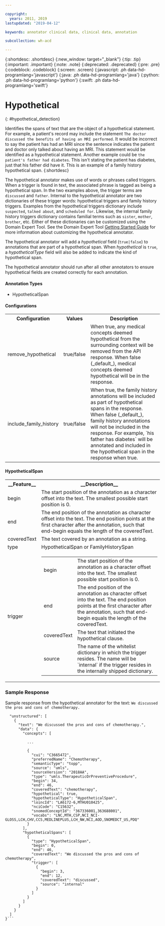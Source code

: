 ```yaml
---

copyright:
  years: 2011, 2019
lastupdated: "2019-04-12"

keywords: annotator clinical data, clinical data, annotation

subcollection: wh-acd

---
```


{:shortdesc: .shortdesc}
{:new_window: target="_blank"}
{:tip: .tip}
{:important: .important}
{:note: .note}
{:deprecated: .deprecated}
{:pre: .pre}
{:codeblock: .codeblock}
{:screen: .screen}
{:javascript: .ph data-hd-programlang='javascript'}
{:java: .ph data-hd-programlang='java'}
{:python: .ph data-hd-programlang='python'}
{:swift: .ph data-hd-programlang='swift'}

# Hypothetical
{: #hypothetical_detection}

Identifies the spans of text that are the object of a hypothetical statement. For example, a patient's record may include the statement `The doctor discussed the benefits of having an MRI performed`. It would be incorrect to say the patient has had an MRI since the sentence indicates the patient and doctor only talked about having an MRI. This statement would be identified as a hypothetical statement.  Another example could be `the patient's father had diabetes`. This isn't stating the patient has diabetes, just that his father did have it.  This is an example of a family history hypothetical span.
{:shortdesc}

The hypothetical annotator makes use of words or phrases called triggers. When a trigger is found in text, the associated phrase is tagged as being a hypothetical span. In the two examples above, the trigger terms are `discussed` and `father`.  Internal to the hypothetical annotator are two dictionaries of these trigger words: hypothetical triggers and family history triggers. Examples from the hypothetical triggers dictionary include `suspected`, `talked about`, and `scheduled for`. Likewise, the internal family history triggers dictionary contains familial terms such as `sister`, `mother`, `brother`, etc.  Either of these dictionaries can be customized using the Domain Expert Tool.  See the Domain Expert Tool <a href="https://watsonpow01.rch.stglabs.ibm.com/services/cartridge_det/help/DET_GettingStartedGuide.pdf">Getting Started Guide</a> for more information about customizing the hypothetical annotator.

The hypothetical annotator will add a *hypothetical* field (`true|false`) to annotations that are part of a hypothetical span.  When *hypothetical* is `true`, a *hypotheticalType* field will also be added to indicate the kind of hypothetical span.

The hypothetical annotator should run after all other annotators to ensure hypothetical fields are created correctly for each annotation.

#### Annotation Types

* HypotheticalSpan

#### Configurations

<table>
<tr>
<th>Configuration</t>
<th>Values</th>
<th>Description</th>
</tr>
<tr>
<td>remove_hypothetical</td>
<td>true/false</td>
<td>When true, any medical concepts deemed hypothetical from the surrounding context will be removed from the API response. When false (_default_), medical concepts deemed hypothetical will be in the response.</td>
</tr>
<tr>
<td>include_family_history</td>
<td>true/false</td>
<td>When true, the family history annotations will be included as part of hypothetical spans in the response. When false (_default_), family history annotations will not be included in the response. For example, `his father has diabetes` will be annotated and included in the hypothetical span in the response when true.</td>
</tr>
</table>

#### HypotheticalSpan

<table>
<tr><th>__Feature__</th><th>__Description__</th></tr>
</tr><td>begin</td><td>The start position of the annotation as a character offset into the text. The smallest possible start position is 0.</td></tr>
<tr><td>end</td><td>The end position of the annotation as character offset into the text. The end position points at the first character after the annotation, such that end-begin equals the length of the coveredText.</td></tr>
<tr><td>coveredText</td><td>The text covered by an annotation as a string.</td></tr>
<tr><td>type</td><td>HypotheticalSpan or FamilyHistorySpan</td></tr>
<tr><td>trigger</td><td><table role="presentation"><tbody>
  <tr><td>begin</td><td>The start position of the annotation as a character offset into the text. The smallest possible start position is 0.</td></tr>
  <tr><td>end</td><td>The end position of the annotation as character offset into the text. The end position points at the first character after the annotation, such that end-begin equals the length of the coveredText.</td></tr>
  <tr><td>coveredText</td><td>The text that initiated the hypothetical clause.</td></tr>
  <tr><td>source</td><td>The name of the whitelist dictionary in which the trigger resides. The name will be `internal` if the trigger resides in the internally shipped dictionary.</td></tr>
</tbody></table></td></tr>
</table>

### Sample Response

Sample response from the hypothetical annotator for the text: `We discussed the pros and cons of chemotherapy.`

```{
  "unstructured": [
    {
      "text": "We discussed the pros and cons of chemotherapy.",
      "data": {
        "concepts": [

          ...

          {
            "cui": "C3665472",
            "preferredName": "Chemotherapy",
            "semanticType": "topp",
            "source": "umls",
            "sourceVersion": "2018AA",
            "type": "umls.TherapeuticOrPreventiveProcedure",
            "begin": 34,
            "end": 46,
            "coveredText": "chemotherapy",
            "hypothetical": true,
            "hypotheticalType": "HypotheticalSpan",
            "loincId": "LA6172-6,MTHU010425",
            "nciCode": "C15632",
            "snomedConceptId": "367336001,363688001",
            "vocabs": "LNC,MTH,CSP,NCI_NCI-GLOSS,LCH,CHV,CCS,MEDLINEPLUS,LCH_NW,NCI,AOD,SNOMEDCT_US,PDQ"
          }
        ],
        "hypotheticalSpans": [
          {
            "type": "HypotheticalSpan",
            "begin": 0,
            "end": 46,
            "coveredText": "We discussed the pros and cons of chemotherapy",
            "trigger": [
              {
                "begin": 3,
                "end": 12,
                "coveredText": "discussed",
                "source": "internal"
              }
            ]
          }
        ]
      }
    }
  ]
}```
